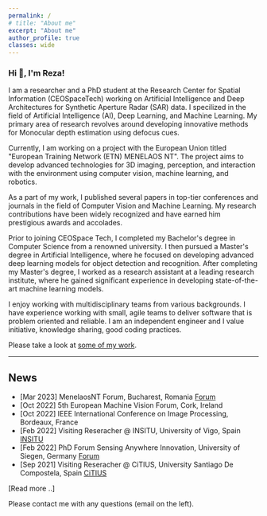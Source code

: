 ```yaml
---
permalink: /
# title: "About me"
excerpt: "About me"
author_profile: true
classes: wide
---
```


### Hi 👋, I'm Reza!

I am a researcher and a PhD student at the Research Center for Spatial Information (CEOSpaceTech) working on Artificial Intelligence and Deep Architectures for Synthetic Aperture Radar (SAR) data.
I specilized in the field of Artificial Intelligence (AI), Deep Learning, and Machine Learning. My primary area of research revolves around developing innovative methods for Monocular depth estimation using defocus cues.

Currently, I am working on a project with the European Union titled "European Training Network (ETN) MENELAOS NT". The project aims to develop advanced technologies for 3D imaging, perception, and interaction with the environment using computer vision, machine learning, and robotics.

As a part of my work, I published several papers in top-tier conferences and journals in the field of Computer Vision and Machine Learning. My research contributions have been widely recognized and have earned him prestigious awards and accolades.

Prior to joining CEOSpace Tech, I completed my Bachelor's degree in Computer Science from a renowned university. I then pursued a Master's degree in Artificial Intelligence, where he focused on developing advanced deep learning models for object detection and recognition. After completing my Master's degree, I worked as a research assistant at a leading research institute, where he gained significant experience in developing state-of-the-art machine learning models.


I enjoy working with multidisciplinary teams from various backgrounds. I have experience working with small, agile teams to deliver software that is problem oriented and reliable. I am an independent engineer and I value initiative, knowledge sharing, good coding practices.

Please take a look at [some of my work](/work).

---

## News
- [Mar 2023] MenelaosNT Forum, Bucharest, Romania [Forum](https://andrei2407.github.io/menelaos_nt_forum_bucharest/)
- [Oct 2022] 5th European Machine Vision Forum, Cork, Ireland
- [Oct 2022] IEEE International Conference on Image Processing, Bordeaux, France
- [Feb 2022] Visiting Reseracher @ INSITU, University of Vigo, Spain [INSITU](https://ingenieriainsitu.com/en/)
- [Feb 2022] PhD Forum Sensing Anywhere Innovation, University of Siegen, Germany [Forum](http://phdforum.zess.uni-siegen.de/)
- [Sep 2021] Visiting Reseracher @ CiTIUS, University Santiago De Compostela, Spain [CiTIUS](https://citius.gal/)


[Read more ..]

Please contact me with any questions (email on the left).
